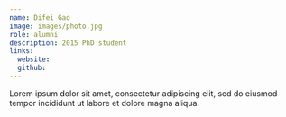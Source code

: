 ```yaml
---
name: Difei Gao
image: images/photo.jpg
role: alumni
description: 2015 PhD student
links:
  website: 
  github: 
---
```


Lorem ipsum dolor sit amet, consectetur adipiscing elit, sed do eiusmod tempor incididunt ut labore et dolore magna aliqua.

